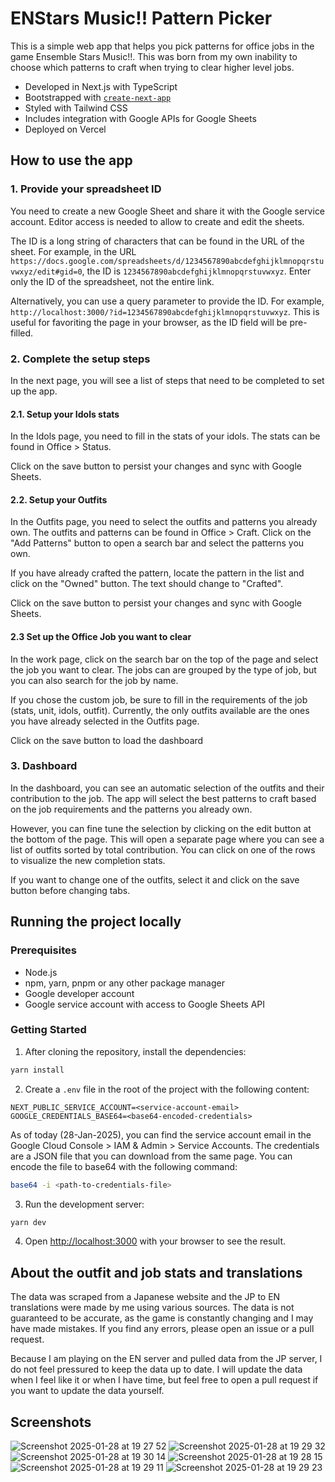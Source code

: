 # ENStars Music!! Pattern Picker

This is a simple web app that helps you pick patterns for office jobs in the game Ensemble Stars Music!!. This was born from my own inability to choose which patterns to craft when trying to clear higher level jobs.

- Developed in Next.js with TypeScript
- Bootstrapped with [`create-next-app`](https://nextjs.org/docs/app/api-reference/cli/create-next-app)
- Styled with Tailwind CSS
- Includes integration with Google APIs for Google Sheets
- Deployed on Vercel

## How to use the app

### 1. Provide your spreadsheet ID

You need to create a new Google Sheet and share it with the Google service account. Editor access is needed to allow to create and edit the sheets.

The ID is a long string of characters that can be found in the URL of the sheet. For example, in the URL `https://docs.google.com/spreadsheets/d/1234567890abcdefghijklmnopqrstuvwxyz/edit#gid=0`, the ID is `1234567890abcdefghijklmnopqrstuvwxyz`. Enter only the ID of the spreadsheet, not the entire link.

Alternatively, you can use a query parameter to provide the ID. For example, `http://localhost:3000/?id=1234567890abcdefghijklmnopqrstuvwxyz`. This is useful for favoriting the page in your browser, as the ID field will be pre-filled.

### 2. Complete the setup steps

In the next page, you will see a list of steps that need to be completed to set up the app.

#### 2.1. Setup your Idols stats

In the Idols page, you need to fill in the stats of your idols. The stats can be found in Office > Status.

Click on the save button to persist your changes and sync with Google Sheets.

#### 2.2. Setup your Outfits

In the Outfits page, you need to select the outfits and patterns you already own. The outfits and patterns can be found in Office > Craft. Click on the "Add Patterns" button to open a search bar and select the patterns you own.

If you have already crafted the pattern, locate the pattern in the list and click on the "Owned" button. The text should change to "Crafted".

Click on the save button to persist your changes and sync with Google Sheets.

#### 2.3 Set up the Office Job you want to clear

In the work page, click on the search bar on the top of the page and select the job you want to clear. The jobs can are grouped by the type of job, but you can also search for the job by name.

If you chose the custom job, be sure to fill in the requirements of the job (stats, unit, idols, outfit). Currently, the only outfits available are the ones you have already selected in the Outfits page.

Click on the save button to load the dashboard

### 3. Dashboard

In the dashboard, you can see an automatic selection of the outfits and their contribution to the job. The app will select the best patterns to craft based on the job requirements and the patterns you already own.

However, you can fine tune the selection by clicking on the edit button at the bottom of the page. This will open a separate page where you can see a list of outfits sorted by total contribution. You can click on one of the rows to visualize the new completion stats.

If you want to change one of the outfits, select it and click on the save button before changing tabs.

## Running the project locally

### Prerequisites

- Node.js
- npm, yarn, pnpm or any other package manager
- Google developer account
- Google service account with access to Google Sheets API

### Getting Started

1. After cloning the repository, install the dependencies:

```bash
yarn install
```

2. Create a `.env` file in the root of the project with the following content:

```env
NEXT_PUBLIC_SERVICE_ACCOUNT=<service-account-email>
GOOGLE_CREDENTIALS_BASE64=<base64-encoded-credentials>
```

As of today (28-Jan-2025), you can find the service account email in the Google Cloud Console > IAM & Admin > Service Accounts. The credentials are a JSON file that you can download from the same page. You can encode the file to base64 with the following command:

```bash
base64 -i <path-to-credentials-file>
```
3. Run the development server:

```bash
yarn dev
```

4. Open [http://localhost:3000](http://localhost:3000) with your browser to see the result.

## About the outfit and job stats and translations

The data was scraped from a Japanese website and the JP to EN translations were made by me using various sources. The data is not guaranteed to be accurate, as the game is constantly changing and I may have made mistakes. If you find any errors, please open an issue or a pull request.

Because I am playing on the EN server and pulled data from the JP server, I do not feel pressured to keep the data up to date. I will update the data when I feel like it or when I have time, but feel free to open a pull request if you want to update the data yourself.

## Screenshots

![Screenshot 2025-01-28 at 19 27 52](https://github.com/user-attachments/assets/904ab154-b456-4cd0-9e2a-38636ff254a2)
![Screenshot 2025-01-28 at 19 29 32](https://github.com/user-attachments/assets/fb8d165b-8a03-45bc-9b31-ca261587f280)
![Screenshot 2025-01-28 at 19 30 14](https://github.com/user-attachments/assets/bf68135c-2716-461c-845f-d8bde638d9be)
![Screenshot 2025-01-28 at 19 28 15](https://github.com/user-attachments/assets/e07368d2-0348-4754-ad0b-b1c91deace70)
![Screenshot 2025-01-28 at 19 29 11](https://github.com/user-attachments/assets/8c756e07-8d6c-4112-a932-03c842d24fec)
![Screenshot 2025-01-28 at 19 29 23](https://github.com/user-attachments/assets/c8f517f4-94d1-4ce4-800a-89f388cfeac2)




